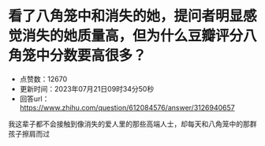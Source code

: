 # 看了八角笼中和消失的她，提问者明显感觉消失的她质量高，但为什么豆瓣评分八角笼中分数要高很多？
- 点赞数：12670
- 更新时间：2023年07月21日09时34分50秒
- 回答url：https://www.zhihu.com/question/612084576/answer/3126940657
<body>
 <p data-pid="t-qNgG5g">我这辈子都不会接触到像消失的爱人里的那些高端人士，却每天和八角笼中的那群孩子擦肩而过</p>
</body>